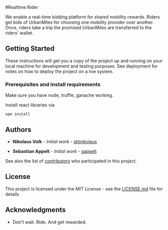 #Realtime Rider

We enable a real-time bidding platform for shared mobility rewards.
Riders get bids of UrbanMiles for choosing one mobility provider over another.
Once, riders take a trip the promised UrbanMiles are transferred to the riders' wallet.

## Getting Started

These instructions will get you a copy of the project up and running on your local machine for development and testing purposes. See deployment for notes on how to deploy the project on a live system.

### Prerequisites and install requirements

Make sure you have node, truffle, ganache working.

Install react libraries via

`npm install`

## Authors

* **Nikolaus Volk** - *Initial work* - [sktnikolaus](https://github.com/sktnikolaus)

* **Sebastian Appelt** - *Initial work* - [sappelt](
https://github.com/sappelt)

See also the list of [contributors](https://github.com/blockchained-mobility-hack/realtimerider/contributors) who participated in this project.

## License

This project is licensed under the MIT License - see the [LICENSE.md](LICENSE.md) file for details

## Acknowledgments

* Don't wait. Ride. And get rewarded.

